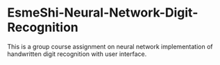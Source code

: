 # EsmeShi-Neural-Network-Digit-Recognition
This is a group course assignment on neural network implementation of handwritten digit recognition with user interface.
